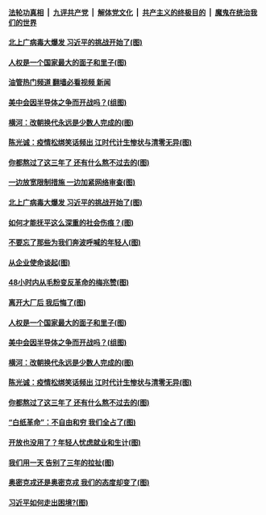 ####  [法轮功真相](../../../../basic/blob/master/README.md?t=12131331) &nbsp;|&nbsp; [九评共产党](../../../../9ping.md/blob/master/README.md?t=12131331) &nbsp;|&nbsp; [解体党文化](../../../../jtdwh.md/blob/master/README.md?t=12131331)  &nbsp;|&nbsp; [共产主义的终极目的](../../../../gczydzjmd.md/blob/master/README.md?t=12131331) &nbsp;|&nbsp; [魔鬼在统治我们的世界](../../../../mgztzwmdsj.md/blob/master/README.md?t=12131331) 

#### [北上广病毒大爆发 习近平的挑战开始了(图)](../pages/p4/1023994.md?t=12131331) 

#### [人权是一个国家最大的面子和里子(图)](../pages/p4/1023912.md?t=12131331) 

#### [油管热门频道 翻墙必看视频 新闻](http://129.146.143.75:81/youtube.html?12131331)

#### [美中会因半导体之争而开战吗？(组图)](../pages/p4/1023911.md?t=12131331) 

#### [横河：改朝换代永远是少数人完成的(图)](../pages/p4/1023908.md?t=12131331) 

#### [陈光诚：疫情松绑笑话频出 江时代计生惨状与清零无异(图)](../pages/p4/1023827.md?t=12131331) 

#### [你都熬过了这三年了 还有什么熬不过去的(图)](../pages/p4/1023837.md?t=12131331) 

#### [一边放宽限制措施 一边加紧网络审查(图)](../pages/p4/1023978.md?t=12131331) 

#### [北上广病毒大爆发 习近平的挑战开始了(图)](../pages/p4/1023994.md?t=12131331) 

#### [如何才能抚平这么深重的社会伤痕？(图)](../pages/p4/1023992.md?t=12131331) 

#### [不要忘了那些为我们奔波呼喊的年轻人(图)](../pages/p4/1023991.md?t=12131331) 

#### [从企业使命谈起(图)](../pages/p4/1023974.md?t=12131331) 



#### [48小时内从毛粉变反革命的梅兆赞(图)](../pages/p4/1023924.md?t=12131331) 

#### [离开大厂后 我后悔了(图)](../pages/p4/1023922.md?t=12131331) 

#### [人权是一个国家最大的面子和里子(图)](../pages/p4/1023912.md?t=12131331) 

#### [美中会因半导体之争而开战吗？(组图)](../pages/p4/1023911.md?t=12131331) 

#### [横河：改朝换代永远是少数人完成的(图)](../pages/p4/1023908.md?t=12131331) 

#### [陈光诚：疫情松绑笑话频出 江时代计生惨状与清零无异(图)](../pages/p4/1023827.md?t=12131331) 


#### [你都熬过了这三年了 还有什么熬不过去的(图)](../pages/p4/1023837.md?t=12131331) 

#### [“白纸革命”：不自由和穷 我们全占了(图)](../pages/p4/1023829.md?t=12131331) 

#### [开放也没用了？年轻人忧虑就业和生计(图)](../pages/p4/1023834.md?t=12131331) 

#### [我们用一天 告别了三年的拉扯(图)](../pages/p4/1023823.md?t=12131331) 

#### [奥密克戎还是奥密克戎 我们的态度却变了(图)](../pages/p4/1023759.md?t=12131331) 

#### [习近平如何走出困境?(图)](../pages/p4/1023758.md?t=12131331) 

<img src='http://gfw-breaker.win/goodnews/indexes/p4.md' width='0px' height='0px'/>
